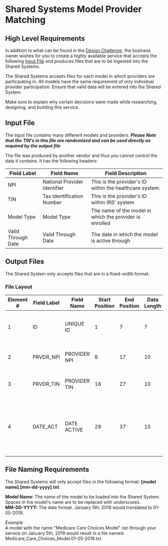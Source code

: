 # Shared Systems Model Provider Matching
## High Level Requirements
In addition to what can be found in the [Design Challenge](https://github.com/cmsuser1/MPSM-BPA/blob/master/DESIGN_CHALLENGE.md), the business owner wishes for you to create a highly available service that accepts the following [Input File](https://github.com/cmsuser1/MPSM-BPA/blob/master/Provider-Matching/provider_matching.csv) and produces files that are to be ingested into the Shared Systems.

The Shared Systems accepts files for each model in which providers are participating in. All models have the same requirement of only individual provider participation. Ensure that valid data will be entered into the Shared System.

Make sure to explain why certain decisions were made while researching, designing, and building this service.
## Input File
The input file contains many different models and providers. **_Please Note that the TIN's in this file are randomized and can be used directly as required by the output file_**

The file was produced by another vendor and thus you cannot control the data it contains. It has the following headers:  

| Field Label  | Field Name | Field Description |  
|---|---|---|
| NPI | National Provider Identifier | This is the provider's ID within the healthcare system.  |
| TIN  | Tax Identification Number  | This is the provider's ID within IRS' system  |
| Model Type  | Model Type  | The name of the model in which the provider is enrolled  |
| Valid Through Date | Valid Through Date | The date in which the model is active through |

## Output Files
The Shared System only accepts files that are in a fixed-width format. 

### File Layout

| Element # | Field Label  | Field Name  | Start Position  | End Position | Data Length | Field Description |
|---|---|---|---|---|---|--|
| 1  | ID  | UNIQUE ID | 1  | 7 | 7 | This is an auto-increment integer identifier.  |
| 2  | PRVDR_NPI  | PROVIDER NPI  | 8  | 17 | 10 | This field is the provider's NPI number  |
| 3  | PRVDR_TIN  | PROVIDER TIN  | 18  | 27  | 10 | This field is the provider's TIN  |
| 4  | DATE_ACT  | DATE ACTIVE  | 28  | 37  | 10 | This is the date in which the provider matching is active. The format is "YYYY-MM-DD" |

## File Naming Requirements
The Shared Systems will only accept files in the following format: **[model name].[mm-dd-yyyy].txt**.

**Model Name:** The name of the model to be loaded into the Shared System. Spaces in the model's name are to be replaced with underscores.  
**MM-DD-YYYY:** The date format. January 5th, 2019 would translated to 01-05-2019.

*Example*  
A model with the name "Medicare Care Choices Model" ran through your service on January 5th, 2019 would result in a file named: Medicare_Care_Choices_Model.01-05-2019.txt

